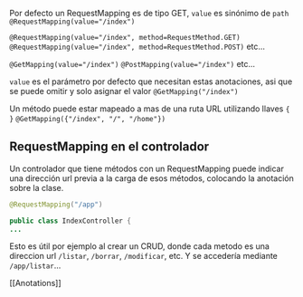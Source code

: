 Por defecto un RequestMapping es de tipo GET, ``value`` es sinónimo de ``path``
``@RequestMapping(value="/index")`` 

``@RequestMapping(value="/index", method=RequestMethod.GET)``
``@RequestMapping(value="/index", method=RequestMethod.POST)``
etc...

``@GetMapping(value="/index")``
``@PostMapping(value="/index")``
etc...


`value` es el parámetro por defecto que necesitan estas anotaciones, asi que se puede omitir y solo asignar el valor
``@GetMapping("/index")``


Un método puede estar mapeado a mas de una ruta URL utilizando llaves ``{ }``
``@GetMapping({"/index", "/", "/home"})``


## RequestMapping en el controlador
Un controlador que tiene métodos con un RequestMapping puede indicar una dirección url previa a la carga de esos métodos, colocando la anotación sobre la clase.

```java
@RequestMapping("/app")

public class IndexController {
...
```

Esto es útil por ejemplo al crear un CRUD, donde cada metodo es una direccion url  `/listar`, `/borrar`, `/modificar`, etc.
Y se accedería mediante
`/app/listar`...

[[Anotations]]